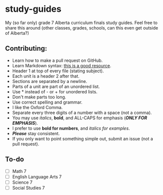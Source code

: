 # study-guides

My (so far only) grade 7 Alberta curriculum finals study guides. Feel free to share this around (other classes, grades, schools, can this even get outside of Alberta?)

## Contributing:

* Learn how to make a pull request on GitHub.
* Learn Markdown syntax: [this is a good resource](https://learnxinyminutes.com/docs/markdown/).
* Header 1 at top of every file (stating subject).
* Each unit is a header 2 after that.
* Sections are separated by a newline.
* Parts of a unit are part of an unordered list.
* Use * instead of - or + for unordered lists.
* Don't make parts too long.
* Use correct spelling and grammar.
* I like the Oxford Comma.
* Separate every three digits of a number with a space (not a comma).
* You may use *italics*, **bold**, and ALL-CAPS for emphasis (***ONLY FOR EMPHASIS***).
* I prefer to use **bold for numbers**, and *italics for examples*.
* ***Please*** stay consistent.
* If you only want to point something simple out, submit an issue (not a pull request).

## To-do

* [ ] Math 7
* [ ] English Language Arts 7
* [ ] Science 7
* [ ] Social Studies 7
